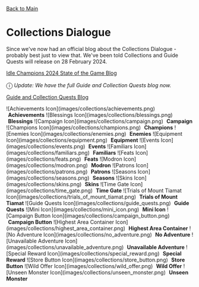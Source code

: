 [Back to Main](index.md)

# Collections Dialogue

Since we've now had an official blog about the Collections Dialogue - probably best just to view that. We've been told Collections and Guide Quests will release on 28 February 2024.

[Idle Champions 2024 State of the Game Blog](https://codenameentertainment.com/?page=idle_champions&post_id=1636#blog)

<span style="font-size:1.2em;">ⓘ</span> *Update: We have the full Guide and Collection Quests blog now.*

[Guide and Collection Quests Blog](https://www.codenameentertainment.com/?page=idle_champions&post_id=1644#blog)

<span class="emergenceShopTableRow">
  <span class="emergenceShopTableItem">
    <span class="emergenceShopTableIcon">
      ![Achievements Icon](images/collections/achievements.png)
    </span>
    <span class="emergenceShopTableTextColumn">
      <span style="margin-left:5px;">
        <strong>Achievements</strong>
      </span>
    </span>
  </span>
  <span class="emergenceShopTableItem">
    <span class="emergenceShopTableIcon">
      ![Blessings Icon](images/collections/blessings.png)
    </span>
    <span class="emergenceShopTableTextColumn">
      <span style="margin-left:5px;">
        <strong>Blessings</strong>
      </span>
    </span>
  </span>
  <span class="emergenceShopTableItem">
    <span class="emergenceShopTableIcon">
      ![Campaign Icon](images/collections/campaign.png)
    </span>
    <span class="emergenceShopTableTextColumn">
      <span style="margin-left:5px;">
        <strong>Campaign</strong>
      </span>
    </span>
  </span>
  <span class="emergenceShopTableItem">
    <span class="emergenceShopTableIcon">
      ![Champions Icon](images/collections/champions.png)
    </span>
    <span class="emergenceShopTableTextColumn">
      <span style="margin-left:5px;">
        <strong>Champions</strong>
      </span>
    </span>
  </span>
  <span class="emergenceShopTableItem">
    <span class="emergenceShopTableIcon">
      ![Enemies Icon](images/collections/enemies.png)
    </span>
    <span class="emergenceShopTableTextColumn">
      <span style="margin-left:5px;">
        <strong>Enemies</strong>
      </span>
    </span>
  </span>
  <span class="emergenceShopTableItem">
    <span class="emergenceShopTableIcon">
      ![Equipment Icon](images/collections/equipment.png)
    </span>
    <span class="emergenceShopTableTextColumn">
      <span style="margin-left:5px;">
        <strong>Equipment</strong>
      </span>
    </span>
  </span>
  <span class="emergenceShopTableItem">
    <span class="emergenceShopTableIcon">
      ![Events Icon](images/collections/events.png)
    </span>
    <span class="emergenceShopTableTextColumn">
      <span style="margin-left:5px;">
        <strong>Events</strong>
      </span>
    </span>
  </span>
  <span class="emergenceShopTableItem">
    <span class="emergenceShopTableIcon">
      ![Familiars Icon](images/collections/familiars.png)
    </span>
    <span class="emergenceShopTableTextColumn">
      <span style="margin-left:5px;">
        <strong>Familiars</strong>
      </span>
    </span>
  </span>
  <span class="emergenceShopTableItem">
    <span class="emergenceShopTableIcon">
      ![Feats Icon](images/collections/feats.png)
    </span>
    <span class="emergenceShopTableTextColumn">
      <span style="margin-left:5px;">
        <strong>Feats</strong>
      </span>
    </span>
  </span>
  <span class="emergenceShopTableItem">
    <span class="emergenceShopTableIcon">
      ![Modron Icon](images/collections/modron.png)
    </span>
    <span class="emergenceShopTableTextColumn">
      <span style="margin-left:5px;">
        <strong>Modron</strong>
      </span>
    </span>
  </span>
  <span class="emergenceShopTableItem">
    <span class="emergenceShopTableIcon">
      ![Patrons Icon](images/collections/patrons.png)
    </span>
    <span class="emergenceShopTableTextColumn">
      <span style="margin-left:5px;">
        <strong>Patrons</strong>
      </span>
    </span>
  </span>
  <span class="emergenceShopTableItem">
    <span class="emergenceShopTableIcon">
      ![Seasons Icon](images/collections/seasons.png)
    </span>
    <span class="emergenceShopTableTextColumn">
      <span style="margin-left:5px;">
        <strong>Seasons</strong>
      </span>
    </span>
  </span>
  <span class="emergenceShopTableItem">
    <span class="emergenceShopTableIcon">
      ![Skins Icon](images/collections/skins.png)
    </span>
    <span class="emergenceShopTableTextColumn">
      <span style="margin-left:5px;">
        <strong>Skins</strong>
      </span>
    </span>
  </span>
  <span class="emergenceShopTableItem">
    <span class="emergenceShopTableIcon">
      ![Time Gate Icon](images/collections/time_gate.png)
    </span>
    <span class="emergenceShopTableTextColumn">
      <span style="margin-left:5px;">
        <strong>Time Gate</strong>
      </span>
    </span>
  </span>
  <span class="emergenceShopTableItem">
    <span class="emergenceShopTableIcon">
      ![Trials of Mount Tiamat Icon](images/collections/trials_of_mount_tiamat.png)
    </span>
    <span class="emergenceShopTableTextColumn">
      <span style="margin-left:5px;">
        <strong>Trials of Mount Tiamat</strong>
      </span>
    </span>
  </span>
  <span class="emergenceShopTableItem">
    <span class="emergenceShopTableIcon">
      ![Guide Quests Icon](images/collections/guide_quests.png)
    </span>
    <span class="emergenceShopTableTextColumn">
      <span style="margin-left:5px;">
        <strong>Guide Quests</strong>
      </span>
    </span>
  </span>
  <span class="emergenceShopTableItem">
    <span class="emergenceShopTableIcon">
      ![Mini Icon](images/collections/mini_icon.png)
    </span>
    <span class="emergenceShopTableTextColumn">
      <span style="margin-left:5px;">
        <strong>Mini Icon</strong>
      </span>
    </span>
  </span>
  <span class="emergenceShopTableItem">
    <span class="emergenceShopTableIcon">
      ![Campaign Button Icon](images/collections/campaign_button.png)
    </span>
    <span class="emergenceShopTableTextColumn">
      <span style="margin-left:5px;">
        <strong>Campaign Button</strong>
      </span>
    </span>
  </span>
  <span class="emergenceShopTableItem">
    <span class="emergenceShopTableIcon">
      ![Highest Area Container Icon](images/collections/highest_area_container.png)
    </span>
    <span class="emergenceShopTableTextColumn">
      <span style="margin-left:5px;">
        <strong>Highest Area Container</strong>
      </span>
    </span>
  </span>
  <span class="emergenceShopTableItem">
    <span class="emergenceShopTableIcon">
      ![No Adventure Icon](images/collections/no_adventure.png)
    </span>
    <span class="emergenceShopTableTextColumn">
      <span style="margin-left:5px;">
        <strong>No Adventure</strong>
      </span>
    </span>
  </span>
  <span class="emergenceShopTableItem">
    <span class="emergenceShopTableIcon">
      ![Unavailable Adventure Icon](images/collections/unavailable_adventure.png)
    </span>
    <span class="emergenceShopTableTextColumn">
      <span style="margin-left:5px;">
        <strong>Unavailable Adventure</strong>
      </span>
    </span>
  </span>
  <span class="emergenceShopTableItem">
    <span class="emergenceShopTableIcon">
      ![Special Reward Icon](images/collections/special_reward.png)
    </span>
    <span class="emergenceShopTableTextColumn">
      <span style="margin-left:5px;">
        <strong>Special Reward</strong>
      </span>
    </span>
  </span>
  <span class="emergenceShopTableItem">
    <span class="emergenceShopTableIcon">
      ![Store Button Icon](images/collections/store_button.png)
    </span>
    <span class="emergenceShopTableTextColumn">
      <span style="margin-left:5px;">
        <strong>Store Button</strong>
      </span>
    </span>
  </span>
  <span class="emergenceShopTableItem">
    <span class="emergenceShopTableIcon">
      ![Wild Offer Icon](images/collections/wild_offer.png)
    </span>
    <span class="emergenceShopTableTextColumn">
      <span style="margin-left:5px;">
        <strong>Wild Offer</strong>
      </span>
    </span>
  </span>
  <span class="emergenceShopTableItem">
    <span class="emergenceShopTableIcon">
      ![Unseen Monster Icon](images/collections/unseen_monster.png)
    </span>
    <span class="emergenceShopTableTextColumn">
      <span style="margin-left:5px;">
        <strong>Unseen Monster</strong>
      </span>
    </span>
  </span>
</span>